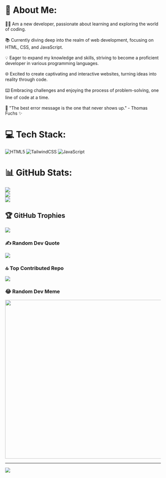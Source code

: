 # 💫 About Me:
👨‍💻 Am a new developer, passionate about learning and exploring the world of coding.<br><br>📚 Currently diving deep into the realm of web development, focusing on HTML, CSS, and JavaScript.<br><br>💡 Eager to expand my knowledge and skills, striving to become a proficient developer in various programming languages.<br><br>🌐 Excited to create captivating and interactive websites, turning ideas into reality through code.<br><br>⌨️ Embracing challenges and enjoying the process of problem-solving, one line of code at a time.<br><br>🚀 "The best error message is the one that never shows up." - Thomas Fuchs ✨


# 💻 Tech Stack:
![HTML5](https://img.shields.io/badge/html5-%23E34F26.svg?style=for-the-badge&logo=html5&logoColor=white) ![TailwindCSS](https://img.shields.io/badge/tailwindcss-%2338B2AC.svg?style=for-the-badge&logo=tailwind-css&logoColor=white) ![JavaScript](https://img.shields.io/badge/javascript-%23323330.svg?style=for-the-badge&logo=javascript&logoColor=%23F7DF1E)
# 📊 GitHub Stats:
![](https://github-readme-stats.vercel.app/api?username=TheDarkAngel77&theme=highcontrast&hide_border=false&include_all_commits=true&count_private=false)<br/>
![](https://github-readme-streak-stats.herokuapp.com/?user=TheDarkAngel77&theme=highcontrast&hide_border=false)<br/>
![](https://github-readme-stats.vercel.app/api/top-langs/?username=TheDarkAngel77&theme=highcontrast&hide_border=false&include_all_commits=true&count_private=false&layout=compact)

## 🏆 GitHub Trophies
![](https://github-profile-trophy.vercel.app/?username=TheDarkAngel77&theme=radical&no-frame=false&no-bg=false&margin-w=4)

### ✍️ Random Dev Quote
![](https://quotes-github-readme.vercel.app/api?type=horizontal&theme=merko)

### 🔝 Top Contributed Repo
![](https://github-contributor-stats.vercel.app/api?username=TheDarkAngel77&limit=5&theme=dark_dimmed&combine_all_yearly_contributions=true)

### 😂 Random Dev Meme
<img src="https://rm.up.railway.app/" width="512px"/>

---
[![](https://visitcount.itsvg.in/api?id=TheDarkAngel77&icon=3&color=11)](https://visitcount.itsvg.in)

<!-- Proudly created with GPRM ( https://gprm.itsvg.in ) -->
